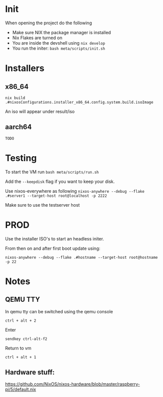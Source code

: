 # Init

When opening the project do the following

  - Make sure NIX the package manager is installed
  - Nix Flakes are turned on
  - You are inside the devshell using ``` nix develop ```
  - You run the initer: ``` bash meta/scripts/init.sh ```

# Installers

## x86_64
``` nix build .#nixosConfigurations.installer_x86_64.config.system.build.isoImage ```

An iso will appear under result/iso

## aarch64
``` TODO ```

# Testing

To start the VM run ``` bash meta/scripts/run.sh ```

Add the ``` --keepdisk ``` flag if you want to keep your disk.

Use nixos-everywhere as following ``` nixos-anywhere --debug --flake .#server1 --target-host root@localhost -p 2222 ```

Make sure to use the testserver host

# PROD

Use the installer ISO's to start an headless initer.


From then on and after first boot update using:

``` nixos-anywhere --debug --flake .#hostname --target-host root@hostname -p 22 ```

# Notes

## QEMU TTY
In qemu tty can be switched using the qemu console

``` ctrl + alt + 2 ```

Enter

``` sendkey ctrl-alt-f2 ```

Return to vm

``` ctrl + alt + 1 ```

## Hardware stuff:
https://github.com/NixOS/nixos-hardware/blob/master/raspberry-pi/5/default.nix